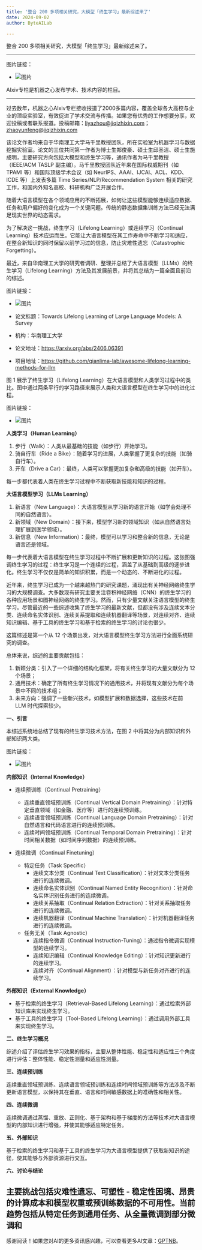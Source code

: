 ```yaml
---
title: '整合 200 多项相关研究，大模型「终生学习」最新综述来了'
date: 2024-09-02
author: ByteAILab

---
```


整合 200 多项相关研究，大模型「终生学习」最新综述来了。

---

图片链接：
- ![图片](https://mmbiz.qpic.cn/sz_mmbiz_png/KmXPKA19gW9OnnzCX2HjxlUqj24Vnns9NNNzu0PPwaOst5iciaSdlMlBvia0nHGUtk9XQhXRqPP6P8KXz8wUyXicmg/640?wx_fmt=other&amp;from=appmsg&amp;wxfrom=5&amp;wx_lazy=1&amp;wx_co=1&amp;tp=webp)

AIxiv专栏是机器之心发布学术、技术内容的栏目。

---
过去数年，机器之心AIxiv专栏接收报道了2000多篇内容，覆盖全球各大高校与企业的顶级实验室，有效促进了学术交流与传播。如果您有优秀的工作想要分享，欢迎投稿或者联系报道。投稿邮箱：liyazhou@jiqizhixin.com；zhaoyunfeng@jiqizhixin.com

该论文作者均来自于华南理工大学马千里教授团队，所在实验室为机器学习与数据挖掘实验室。论文的三位共同第一作者为博士生郑俊豪、硕士生邱圣洁、硕士生施成明，主要研究方向包括大模型和终生学习等，通讯作者为马千里教授（IEEE/ACM TASLP 副主编）。马千里教授团队近年来在国际权威期刊（如 TPAMI 等）和国际顶级学术会议（如 NeurIPS、AAAI、IJCAI、ACL、KDD、ICDE 等）上发表多篇 Time Series/NLP/Recommendation System 相关的研究工作，和国内外知名高校、科研机构广泛开展合作。

随着大语言模型在各个领域应用的不断拓展，如何让这些模型能够连续适应数据、任务和用户偏好的变化成为一个关键问题。传统的静态数据集训练方法已经无法满足现实世界的动态需求。

为了解决这一挑战，终生学习（Lifelong Learning）或连续学习（Continual Learning）技术应运而生。它能让大语言模型在其工作寿命中不断学习和适应，在整合新知识的同时保留以前学习过的信息，防止灾难性遗忘（Catastrophic Forgetting）。

最近，来自华南理工大学的研究者调研、整理并总结了大语言模型（LLMs）的终生学习（Lifelong Learning）方法及其发展前景，并将其总结为一篇全面且前沿的综述。

图片链接：
- ![图片](https://mmbiz.qpic.cn/sz_mmbiz_png/KmXPKA19gWicxlQicMiaalTBGD0TPZWb7UodsicdgKic2nIAsKDzRWjKXt7SkKQHpBTpBtsa6jLiayqDOogNibnrWxhCw/640?wx_fmt=png&amp;from=appmsg)

- 论文标题：Towards Lifelong Learning of Large Language Models: A Survey
- 机构：华南理工大学
- 论文地址：https://arxiv.org/abs/2406.06391
- 项目地址：https://github.com/qianlima-lab/awesome-lifelong-learning-methods-for-llm

图 1 展示了终生学习（Lifelong Learning）在大语言模型和人类学习过程中的类比。图中通过两条平行的学习路径来展示人类和大语言模型在终生学习中的进化过程。

图片链接：
- ![图片](https://mmbiz.qpic.cn/sz_mmbiz_png/KmXPKA19gWicxlQicMiaalTBGD0TPZWb7UoTdOGGyWDycpdKyK8A5yhg6KnDS1ZwriagcfmBX3rmu4c3hD8XHFUESw/640?wx_fmt=png&amp;from=appmsg)

**人类学习（Human Learning）**
1. 步行（Walk）：人类从最基础的技能（如步行）开始学习。
2. 骑自行车（Ride a Bike）：随着学习的进展，人类掌握了更复杂的技能（如骑自行车）。
3. 开车（Drive a Car）：最终，人类可以掌握更加复杂和高级的技能（如开车）。

每一步都代表着人类在终生学习过程中不断获取新技能和知识的过程。

**大语言模型学习（LLMs Learning）**
1. 新语言（New Language）：大语言模型从学习新的语言开始（如学会处理不同的自然语言）。
2. 新领域（New Domain）：接下来，模型学习新的领域知识（如从自然语言处理扩展到医学领域）。
3. 新信息（New Information）：最终，模型可以学习和整合新的信息，无论是语言还是领域。

每一步代表着大语言模型在终生学习过程中不断扩展和更新知识的过程。这张图强调终生学习的过程：终生学习是一个连续的过程，涵盖了从基础到高级的逐步进化。终生学习不仅仅是简单的知识积累，而是一个动态的、不断进化的过程。

近年来，终生学习已成为一个越来越热门的研究课题，涌现出有关神经网络终生学习的大规模调查。大多数现有研究主要关注卷积神经网络（CNN）的终生学习的各种应用场景和图神经网络的终生学习。然而，只有少量文献关注语言模型的终生学习。尽管最近的一些综述收集了终生学习的最新文献，但都没有涉及连续文本分类、连续命名实体识别、连续关系提取和连续机器翻译等场景，对连续对齐、连续知识编辑、基于工具的终生学习和基于检索的终生学习的讨论也很少。

这篇综述是第一个从 12 个场景出发，对大语言模型终生学习方法进行全面系统研究的调查。

总体来说，综述的主要贡献包括：

1. 新颖分类：引入了一个详细的结构化框架，将有关终生学习的大量文献分为 12 个场景；
2. 通用技术：确定了所有终生学习情况下的通用技术，并将现有文献分为每个场景中不同的技术组；
3. 未来方向：强调了一些新兴技术，如模型扩展和数据选择，这些技术在前 LLM 时代探索较少。

**一、引言**

本综述系统地总结了现有的终生学习技术方法，在图 2 中将其分为内部知识和外部知识两大类。

图片链接：
- ![图片](https://mmbiz.qpic.cn/sz_mmbiz_png/KmXPKA19gWicxlQicMiaalTBGD0TPZWb7Uo0WkntZmj2Hwuae6UXmgoS2FIoW6bRVNqanyuSsuzXIXxWvZkLgOmwg/640?wx_fmt=png&amp;from=appmsg)

**内部知识（Internal Knowledge）**

- 连续预训练（Continual Pretraining）
  - 连续垂直领域预训练（Continual Vertical Domain Pretraining）：针对特定垂直领域（如金融、医疗等）进行的连续预训练。
  - 连续语言领域预训练（Continual Language Domain Pretraining）：针对自然语言和代码语言进行的连续预训练。
  - 连续时间领域预训练（Continual Temporal Domain Pretraining）：针对时间相关数据（如时间序列数据）的连续预训练。

- 连续微调（Continual Finetuning）
  - 特定任务（Task Specific）
    - 连续文本分类（Continual Text Classification）：针对文本分类任务进行的连续微调。
    - 连续命名实体识别（Continual Named Entity Recognition）：针对命名实体识别任务进行的连续微调。
    - 连续关系抽取（Continual Relation Extraction）：针对关系抽取任务进行的连续微调。
    - 连续机器翻译（Continual Machine Translation）：针对机器翻译任务进行的连续微调。
  - 任务无关（Task Agnostic）
    - 连续指令微调（Continual Instruction-Tuning）：通过指令微调实现模型的连续学习。
    - 连续知识编辑（Continual Knowledge Editing）：针对知识更新进行的连续学习。
    - 连续对齐（Continual Alignment）：针对模型与新任务对齐进行的连续学习。

**外部知识（External Knowledge）**

- 基于检索的终生学习（Retrieval-Based Lifelong Learning）：通过检索外部知识库来实现终生学习。
- 基于工具的终生学习（Tool-Based Lifelong Learning）：通过调用外部工具来实现终生学习。

**二、终生学习概况**

综述介绍了评估终生学习效果的指标，主要从整体性能、稳定性和适应性三个角度进行评估：整体性能、稳定性测量和适应性测量。

**三、连续预训练**

连续垂直领域预训练、连续语言领域预训练和连续时间领域预训练等方法涉及不断更新语言模型，以保持其在垂直、语言和时间敏感数据上的准确性和相关性。

**四、连续微调**

连续微调通过蒸馏、重放、正则化、基于架构和基于梯度的方法等技术对大语言模型的内部知识进行增强，并使其能够适应特定任务。

**五、外部知识**

基于检索的终生学习和基于工具的终生学习为大语言模型提供了获取新知识的途径，使其能够与外部资源进行交互。

**六、讨论与结论**

主要挑战包括灾难性遗忘、可塑性 - 稳定性困境、昂贵的计算成本和模型权重或预训练数据的不可用性。当前趋势包括从特定任务到通用任务、从全量微调到部分微调和
---
感谢阅读！如果您对AI的更多资讯感兴趣，可以查看更多AI文章：[GPTNB](https://gptnb.com)。